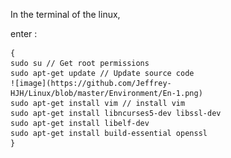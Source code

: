 In the terminal of the linux, 

enter :

	{
	sudo su // Get root permissions
	sudo apt-get update // Update source code
	![image](https://github.com/Jeffrey-HJH/Linux/blob/master/Environment/En-1.png)
	sudo apt-get install vim // install vim
	sudo apt-get install libncurses5-dev libssl-dev
	sudo apt-get install libelf-dev
	sudo apt-get install build-essential openssl
	}





